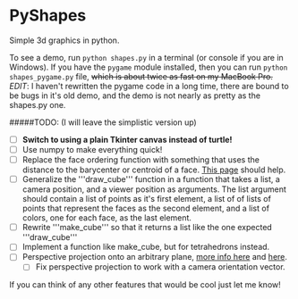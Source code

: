PyShapes
==========

Simple 3d graphics in python.

To see a demo, run `python shapes.py` in a terminal (or console if you are in Windows). If you have the `pygame` module installed, then you can run `python shapes_pygame.py` file, ~~which is about twice as fast on my MacBook Pro.~~ *EDIT*: I haven't rewritten the pygame code in a long time, there are bound to be bugs in it's old demo, and the demo is not nearly as pretty as the shapes.py one.

#####TODO: (I will leave the simplistic version up)
- [ ] **Switch to using a plain Tkinter canvas instead of turtle!**
- [ ] Use numpy to make everything quick!
- [ ] Replace the face ordering function with something that uses the distance to the barycenter or centroid of a face. [This page](http://en.wikipedia.org/wiki/Centroid#Of_triangle_and_tetrahedron) should help.
- [ ] Generalize the '''draw_cube''' function in a function that takes a list, a camera position, and a viewer position as arguments. The list argument should contain a list of points as it's first element, a list of of lists of points that represent the faces as the second element, and a list of colors, one for each face, as the last element.
- [ ] Rewrite '''make_cube''' so that it returns a list like the one expected '''draw_cube'''
- [ ] Implement a function like make_cube, but for tetrahedrons instead.
- [ ] Perspective projection onto an arbitrary plane, [more info here](http://www.ecse.rpi.edu/~wrf/Research/Short_Notes/homogeneous.html) and [here](http://tutorial.math.lamar.edu/Classes/CalcII/EqnsOfPlanes.aspx).
  - [ ] Fix perspective projection to work with a camera orientation vector.

If you can think of any other features that would be cool just let me know!
